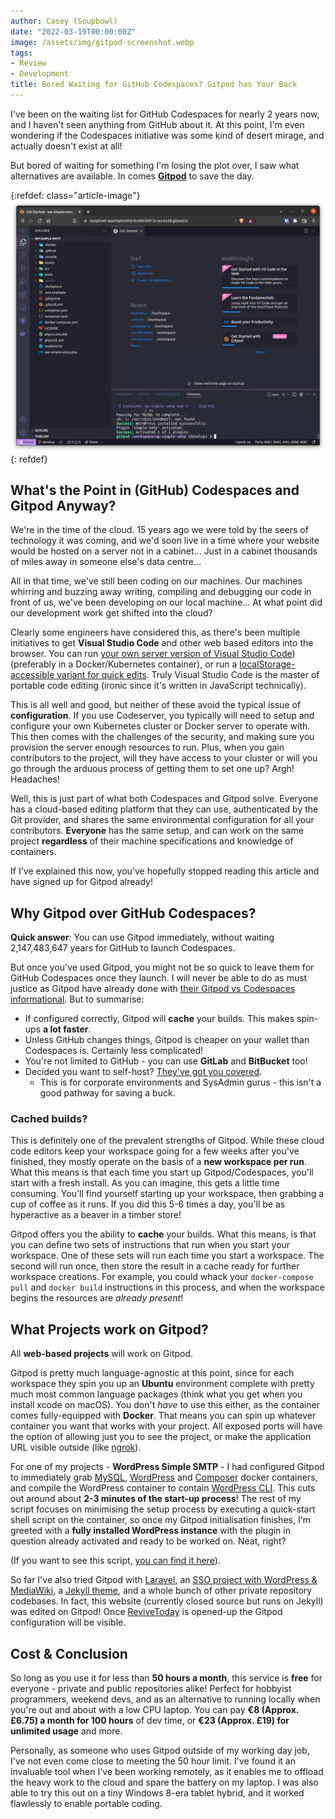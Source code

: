 ```yaml
---
author: Casey (Soupbowl)
date: "2022-03-19T00:00:00Z"
image: /assets/img/gitpod-screenshot.webp
tags:
- Review
- Development
title: Bored Waiting for GitHub Codespaces? Gitpod has Your Back
---
```


I've been on the waiting list for GitHub Codespaces for nearly 2 years now, and I haven't seen anything from GitHub about it. At this point, I'm even wondering if the Codespaces initiative was some kind of desert mirage, and actually doesn't exist at all!

But bored of waiting for something I'm losing the plot over, I saw what alternatives are available. In comes **[Gitpod][gp]** to save the day.

{:refdef: class="article-image"}
![Purchased PS One console before modifications.](/assets/img/gitpod-screenshot.webp)
{: refdef}

## What's the Point in (GitHub) Codespaces and Gitpod Anyway?

We're in the time of the cloud. 15 years ago we were told by the seers of technology it was coming, and we'd soon live in a time where your website would be hosted on a server not in a cabinet... Just in a cabinet thousands of miles away in someone else's data centre...

All in that time, we've still been coding on our machines. Our machines whirring and buzzing away writing, compiling and debugging our code in front of us, we've been developing on our local machine... At what point did our development work get shifted into the cloud?

Clearly some engineers have considered this, as there's been multiple initiatives to get **Visual Studio Code** and other web based editors into the browser. You can run [your own server version of Visual Studio Code][cs]) (preferably in a Docker/Kubernetes container), or run a [localStorage-accessible variant for quick edits][vd]. Truly Visual Studio Code is the master of portable code editing (ironic since it's written in JavaScript technically).

This is all well and good, but neither of these avoid the typical issue of **configuration**. If you use Codeserver, you typically will need to setup and configure your own Kubernetes cluster or Docker server to operate with. This then comes with the challenges of the security, and making sure you provision the server enough resources to run. Plus, when you gain contributors to the project, will they have access to your cluster or will you go through the arduous process of getting them to set one up? Argh! Headaches!

Well, this is just part of what both Codespaces and Gitpod solve. Everyone has a cloud-based editing platform that they can use, authenticated by the Git provider, and shares the same environmental configuration for all your contributors. **Everyone** has the same setup, and can work on the same project **regardless** of their machine specifications and knowledge of containers.

If I've explained this now, you've hopefully stopped reading this article and have signed up for Gitpod already!

## Why Gitpod over GitHub Codespaces?

**Quick answer**: You can use Gitpod immediately, without waiting 2,147,483,647 years for GitHub to launch Codespaces.

But once you've used Gitpod, you might not be so quick to leave them for GitHub Codespaces once they launch. I will never be able to do as must justice as Gitpod have already done with [their Gitpod vs Codespaces informational](https://www.gitpod.io/vs/github-codespaces). But to summarise:

* If configured correctly, Gitpod will **cache** your builds. This makes spin-ups **a lot faster**.
* Unless GitHub changes things, Gitpod is cheaper on your wallet than Codespaces is. Certainly less complicated!
* You're not limited to GitHub - you can use **GitLab** and **BitBucket** too!
* Decided you want to self-host? [They've got you covered](https://www.gitpod.io/self-hosted/).
  * This is for corporate environments and SysAdmin gurus - this isn't a good pathway for saving a buck.

### Cached builds?

This is definitely one of the prevalent strengths of Gitpod. While these cloud code editors keep your workspace going for a few weeks after you've finished, they mostly operate on the basis of a **new workspace per run**. What this means is that each time you start up Gitpod/Codespaces, you'll start with a fresh install. As you can imagine, this gets a little time consuming. You'll find yourself starting up your workspace, then grabbing a cup of coffee as it runs. If you did this 5-6 times a day, you'll be as hyperactive as a beaver in a timber store!

Gitpod offers you the ability to **cache** your builds. What this means, is that you can define two sets of instructions that run when you start your workspace. One of these sets will run each time you start a workspace. The second will run once, then store the result in a cache ready for further workspace creations. For example, you could whack your `docker-compose pull` and `docker build` instructions in this process, and when the workspace begins the resources are *already present*!

## What Projects work on Gitpod?

All **web-based projects** will work on Gitpod.

Gitpod is pretty much language-agnostic at this point, since for each workspace they spin you up an **Ubuntu** environment complete with pretty much most common language packages (think what you get when you install xcode on macOS). You don't *have* to use this either, as the container comes fully-equipped with **Docker**. That means you can spin up whatever container you want that works with your project. All exposed ports will have the option of allowing just you to see the project, or make the application URL visible outside (like [ngrok](https://ngrok.com/)).

For one of my projects - **WordPress Simple SMTP** - I had configured Gitpod to immediately grab [MySQL][dm], [WordPress][dw] and [Composer][dc] docker containers, and compile the WordPress container to contain [WordPress CLI][wc]. This cuts out around about **2-3 minutes of the start-up process**! The rest of my script focuses on minimising the setup process by executing a quick-start shell script on the container, so once my Gitpod initialisation finishes, I'm greeted with a **fully installed WordPress instance** with the plugin in question already activated and ready to be worked on. Neat, right?

(If you want to see this script, [you can find it here](https://github.com/soup-bowl/wp-simple-smtp/blob/main/.gitpod.yml)).

So far I've also tried Gitpod with [Laravel][tr-l], an [SSO project with WordPress & MediaWiki][tr-mw], a [Jekyll theme][tr-jt], and a whole bunch of other private repository codebases. In fact, this website (currently closed source but runs on Jekyll) was edited on Gitpod! Once [ReviveToday](https://revive.today) is opened-up the Gitpod configuration will be visible.

## Cost & Conclusion

So long as you use it for less than **50 hours a month**, this service is **free** for everyone - private and public repositories alike! Perfect for hobbyist programmers, weekend devs, and as an alternative to running locally when you're out and about with a low CPU laptop. You can pay **€8 (Approx. £6.75) a month for 100 hours** of dev time, or **€23 (Approx. £19) for unlimited usage** and more.

Personally, as someone who uses Gitpod outside of my working day job, I've not even come close to meeting the 50 hour limit. I've found it an invaluable tool when I've been working remotely, as it enables me to offload the heavy work to the cloud and spare the battery on my laptop. I was also able to try this out on a tiny Windows 8-era tablet hybrid, and it worked flawlessly to enable portable coding.

[gp]: https://www.gitpod.io/

[cs]: https://coder.com/docs/code-server/latest
[vd]: https://vscode.dev/

[dw]: https://hub.docker.com/_/wordpress/
[dm]: https://hub.docker.com/_/mysql
[dc]: https://hub.docker.com/_/composer
[wc]: https://wp-cli.org/

[tr-l]:  https://github.com/soup-bowl/wp-simple-smtp/blob/main/.gitpod.yml
[tr-mw]: https://github.com/soup-bowl/project-wp-mw-sso/blob/main/.gitpod.yml
[tr-jt]: https://github.com/soup-bowl/jekyll-bootstrap-5/blob/main/.gitpod.yml
